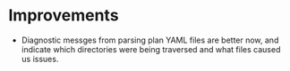 # Improvements

- Diagnostic messges from parsing plan YAML files are better now,
  and indicate which directories were being traversed and what
  files caused us issues.
